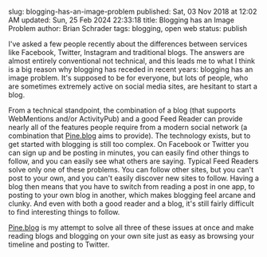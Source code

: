 slug: blogging-has-an-image-problem
published: Sat, 03 Nov 2018 at 12:02 AM
updated: Sun, 25 Feb 2024 22:33:18 
title: Blogging has an Image Problem
author: Brian Schrader
tags: blogging, open web
status: publish

I've asked a few people recently about the differences between services like Facebook, Twitter, Instagram and traditional blogs. The answers are almost entirely conventional not technical, and this leads me to what I think is a big reason why blogging has receded in recent years: blogging has an image problem. It's supposed to be for everyone, but lots of people, who are sometimes extremely active on social media sites, are hesitant to start a blog.

From a technical standpoint, the combination of a blog (that supports WebMentions and/or ActivityPub) and a good Feed Reader can provide nearly all of the features people require from a modern social network (a combination that [Pine.blog][pine] aims to provide). The technology exists, but to get started with blogging is still too complex. On Facebook or Twitter you can sign up and be posting in minutes, you can easily find other things to follow, and you can easily see what others are saying. Typical Feed Readers solve only one of these problems. You can follow other sites, but you can't post to your own, and you can't easily discover new sites to follow. Having a blog then means that you have to switch from reading a post in one app, to posting to your own blog in another, which makes blogging feel arcane and clunky. And even with both a good reader and a blog, it's still fairly difficult to find interesting things to follow.

[Pine.blog][pine] is my attempt to solve all three of these issues at once and make reading blogs and blogging on your own site just as easy as browsing your timeline and posting to Twitter.


[pine]: https://pine.blog/
